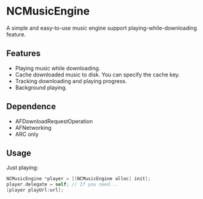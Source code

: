 # NCMusicEngine #

A simple and easy-to-use music engine support playing-while-downloading feature.

## Features ##

* Playing music while downloading.
* Cache downloaded music to disk. You can specify the cache key.
* Tracking downloading and playing progress.
* Background playing.

## Dependence ##

* AFDownloadRequestOperation
* AFNetworking
* ARC only

## Usage ##

Just playing:

```objective-c
NCMusicEngine *player = [[NCMusicEngine alloc] init];
player.delegate = self; // If you need...
[player playUrl:url];
```
